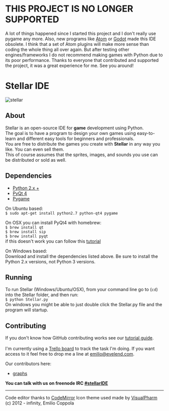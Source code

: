 # THIS PROJECT IS NO LONGER SUPPORTED
A lot of things happened since I started this project and I don't really use pygame any more. Also, new programs like [Atom](https://atom.io/) or [Godot](https://godotengine.org/)  made this IDE obsolete. I think that a set of Atom plugins will make more sense than coding the whole thing all over again. But after testing other engines/frameworks I do not recommend making games with Python due to its poor performance. Thanks to everyone that contributed and supported the project, it was a great experience for me.
See you around!

# Stellar IDE
![stellar](https://dl.dropboxusercontent.com/u/31195548/stellar.png)

## About
Stellar is an open-source IDE for <b>game</b> development using Python.<br/> 
The goal is to have a program to design your own games using easy-to-learn and different easy tools for beginners and professionals.<br/>
You are free to distribute the games you create with <b>Stellar</b> in any way you like. You can even sell them.<br/>
This of course assumes that the sprites, images, and sounds you use can be distributed or sold as well.

## 

## Dependencies
* [Python 2.x +](http://www.python.org/getit/)
* [PyQt 4](http://www.riverbankcomputing.com/software/pyqt/download)
* [Pygame](http://www.pygame.org/download.shtml) 

On Ubuntu based:<br>
`$ sudo apt-get install python2.7 python-qt4 pygame`

On OSX you can install PyQt4 with homebrew:<br>
`$ brew install qt`<br>
`$ brew install sip`<br>
`$ brew install pyqt`<br>
if this doesn't work you can follow this [tutorial](http://www.noktec.be/python/how-to-install-pyqt4-on-osx)

On Windows based:<br>
Download and install the dependencies listed above. Be sure to install the Python 2.x versions, not Python 3 versions.

## Running
To run Stellar (Windows/Ubuntu/OSX), from your command line go to (`cd`) into the Stellar folder, and then run:<br>
`$ python Stellar.py`<br>
On windows you might be able to just double click the Stellar.py file and the program will startup.

## Contributing
If you don't know how GitHub contributing works see our [tutorial guide](http://stellar.evelend.com/howto).<br><br>
I'm currently using a [Trello board](https://trello.com/b/4EEb2pCB/stellar-development) to track the task I'm doing. If you want access to it feel free to drop me a line at emilio@evelend.com. 

Our contributors here:
* [graphs](https://github.com/Coppolaemilio/Stellar/graphs/contributors)

<b>You can talk with us on freenode IRC [#stellarIDE](http://webchat.freenode.net/?channels=stellaride)</b>

---
Code editor thanks to [CodeMirror](http://codemirror.net/)
Icon theme used made by [VisualPharm](http://www.visualpharm.com)
(c) 2012 - infinity, Emilio Coppola
